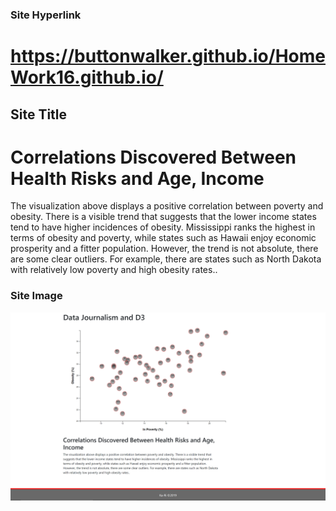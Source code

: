### Site Hyperlink 
# https://buttonwalker.github.io/HomeWork16.github.io/

## Site Title
# Correlations Discovered Between Health Risks and Age, Income

The visualization above displays a positive correlation between poverty and obesity. 
There is a visible trend that suggests that the lower income states tend to have higher 
incidences of obesity. Mississippi ranks the highest in terms of obesity and poverty, 
while states such as Hawaii enjoy economic prosperity and a fitter population. However, 
the trend is not absolute, there are some clear outliers. For example, there are states 
such as North Dakota with relatively low poverty and high obesity rates..

### Site Image
[![INSERT YOUR GRAPHIC HERE](assets/images/readImage.png)]()

